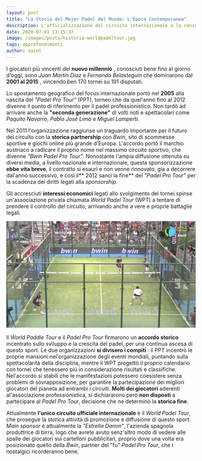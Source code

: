 ```yaml
---
layout: post
title: "La Storia del Mejor Padel del Mundo: L'Epoca Contemporanea"
description: L'ufficializzazione del circuito internazionale e la consacrazione a sport professionistico.
date: 2020-07-01 13:15:37
image: /images/posts/historia-worldpadeltour.jpg
tags: approfondimenti
author: saint
---
```


I giocatori più vincenti del **nuovo millennio** , conosciuti bene fino al giorno d'oggi, sono _Juan Martin Diaz_ e _Fernando Belasteguin_ che dominarono dal **2001 al 2015** , vincendo ben 170 tornei su 191 disputati.

Lo spostamento geografico del focus internazionale portò nel **2005** alla nascita del _"Padel Pro Tour"_ (PPT), torneo che da quel'anno fino al 2012 divenne il punto di riferimento per il padel professionistico. Non tardò ad arrivare anche la **"seconda generazione"** di volti noti e spettacolari come _Paquito Navarro_, _Pablo Josè Lima_ e _Miguel Lamperti_.

Nel 2011 l'organizzazione raggiunse un traguardo importante per il futuro del circuito con la **storica partnership** con _Bwin_, sito di scommesse sportive e giochi online più grande d'Europa. L'accordo portò il marchio austriaco a radicare il proprio nome nel massimo circuito sportivo, che divenne _"Bwin Padel Pro Tour"_. Nonostante l'ampia diffusione ottenuta su diversi media, a livello nazionale e internazionale, questa sponsorizzazione **ebbe vita breve**, il contratto si esaurì e non venne rinnovato, gia a decorrere dal'anno successivo, e così il** 2012 sancì la fine** del _"Padel Pro Tour"_ per la scadenza dei diritti legati alla _sponsorship_.

Gli accresciuti **interessi economici** legati allo svolgimento dei tornei spinse un'associazione privata chiamata _World Padel Tour_ (WPT) a tentare di prendere il controllo del circuito, arrivando anche a vere e proprie battaglie legali.

![storia world padel tour torneo professionistico internazionale paddle](/images/posts/historia-propadeltour.jpg)

Il _World Paddle Tour_ e il _Padel Pro Tour_ firmarono un **accordo storico** incentrato sullo sviluppo e la crescita del padel, per una continua ascesa di questo sport. Le due organizzazioni **si divisero i compiti** : il PPT incentrò le proprie mansioni nel'organizzazione degli eventi mondiali, puntando sulla spettacolarità della disciplina, mentre il WPT progettò il proprio calendario con tornei che tenessero più in considerazione risultati e classifiche. Nel'accordo si stabilì che le manifestazioni potessero coesistere senza problemi di sovrapposizione, per garantire la partecipazione dei migliori giocatori del pianeta ad entrambi i circuiti. **Molti dei giocatori** aderenti al'associazione professionistica, si dichiararono però **non disposti** a partecipare al _Padel Pro Tour_, decisione che ne determinò la **storica fine**.

Attualmente **l'unico circuito ufficiale internazionale** è il _World Padel Tour_, che prosegue la storica attività di promozione e diffusione di questo sport. _Main sponsor_ è attualmente la _"Estrella Damm"_, l'azienda spagnola produttrice di birra, logo che avrete avuto senz'altro modo di vedere alle spalle dei giocatori sui cartelloni pubblicitari, proprio dove una volta era posizionato quello della _Bwin_, partner del "fu" _Padel Pro Tour_, che i nostalgici ricorderanno bene.